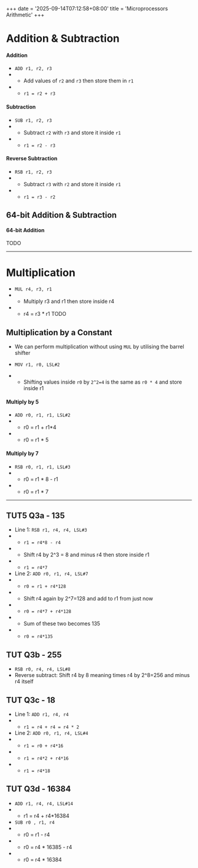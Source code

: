 +++
date = '2025-09-14T07:12:58+08:00'
title = 'Microprocessors Arithmetic'
+++

# Addition & Subtraction
#### Addition
- `ADD r1, r2, r3`
- - Add values of `r2` and `r3` then store them in `r1`
- - `r1 = r2 + r3`

#### Subtraction
- `SUB r1, r2, r3`
- - Subtract `r2` with `r3` and store it inside `r1`
- - `r1 = r2 - r3`
#### Reverse Subtraction
- `RSB r1, r2, r3`
- - Subtract `r3` with `r2` and store it inside `r1`
- - `r1 = r3 - r2`

## 64-bit Addition & Subtraction
#### 64-bit Addition

TODO

---

# Multiplication

- `MUL r4, r3, r1`
- - Multiply r3 and r1 then store inside r4
- - r4 = r3 * r1
TODO


## Multiplication by a Constant

- We can perform multiplication without using `MUL` by utilising the barrel shifter

- `MOV r1, r0, LSL#2`
- - Shifting values inside `r0` by `2^2=4` is the same as `r0 * 4` and store inside r1

#### Multiply by 5
- `ADD r0, r1, r1, LSL#2`
- - r0 = r1 + r1*4
- - r0 = r1 * 5

#### Multiply by 7
- `RSB r0, r1, r1, LSL#3`
- - r0 = r1 * 8 - r1
- - r0 = r1 * 7

---

## TUT5 Q3a - 135
- Line 1: `RSB r1, r4, r4, LSL#3`
- - `r1 = r4*8 - r4`
- - Shift r4 by 2^3 = 8 and minus r4 then store inside r1
- - `r1 = r4*7`
- Line 2: `ADD r0, r1, r4, LSL#7`
- - `r0 = r1 + r4*128`
- - Shift r4 again by 2^7=128 and add to r1 from just now
- - `r0 = r4*7 + r4*128`
- - Sum of these two becomes 135
- - `r0 = r4*135`

## TUT Q3b - 255
- `RSB r0, r4, r4, LSL#8`
- Reverse subtract: Shift r4 by 8 meaning times r4 by 2^8=256 and minus r4 itself 

## TUT Q3c - 18
- Line 1: `ADD r1, r4, r4`
- - `r1 = r4 + r4 = r4 * 2`
- Line 2: `ADD r0, r1, r4, LSL#4`
- - `r1 = r0 + r4*16`
- - `r1 = r4*2 + r4*16`
- - `r1 = r4*18`

## TUT Q3d - 16384
- `ADD r1, r4, r4, LSL#14`
- - r1 = r4 + r4*16384
- `SUB r0 , r1, r4`
- - r0 = r1 - r4
- - r0 = r4 * 16385 - r4
- - r0 = r4 * 16384
